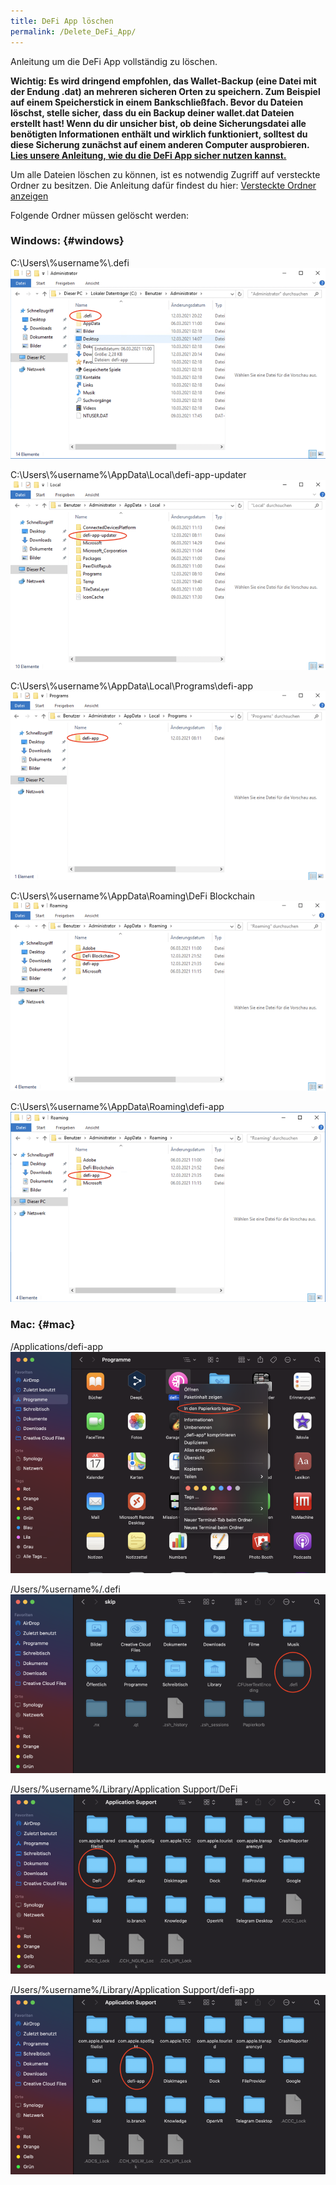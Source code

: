 ```yaml
---
title: DeFi App löschen
permalink: /Delete_DeFi_App/
---
```


Anleitung um die DeFi App vollständig zu löschen.

**Wichtig: Es wird dringend empfohlen, das Wallet-Backup (eine Datei mit der Endung .dat) an mehreren sicheren Orten zu speichern. Zum Beispiel auf einem Speicherstick in einem Bankschließfach. Bevor du Dateien löschst, stelle sicher, dass du ein Backup deiner wallet.dat Dateien erstellt hast! Wenn du dir unsicher bist, ob deine Sicherungsdatei alle benötigten Informationen enthält und wirklich funktioniert, solltest du diese Sicherung zunächst auf einem anderen Computer ausprobieren. [Lies unsere Anleitung, wie du die DeFi App sicher nutzen kannst.](./Suggestion_for_using_the_DeFi_app.md)**

Um alle Dateien löschen zu können, ist es notwendig Zugriff auf versteckte Ordner zu besitzen. Die Anleitung dafür findest du hier: [Versteckte Ordner anzeigen](./Show_hidden_folders.md)

Folgende Ordner müssen gelöscht werden:

### Windows: {#windows}

C:\Users\\%username%\\.defi
![C:\Users\\%username%\\.defi](./../media/deletedefiapp_DE_01.png)

C:\Users\\%username%\AppData\Local\defi-app-updater
![C:\Users\\%username%\AppData\Local\defi-app-updater](./../media/deletedefiapp_DE_02.png)

C:\Users\\%username%\AppData\Local\Programs\defi-app
![C:\Users\\%username%\AppData\Local\Programs\defi-app](./../media/deletedefiapp_DE_03.png)

C:\Users\\%username%\AppData\Roaming\DeFi Blockchain
![C:\Users\\%username%\AppData\Roaming\DeFi Blockchain](./../media/deletedefiapp_DE_04.png)

C:\Users\\%username%\AppData\Roaming\defi-app
![C:\Users\\%username%\AppData\Roaming\defi-app](./../media/deletedefiapp_DE_05.png)

### Mac: {#mac}

/Applications/defi-app
![/Applications/defi-app](./../media/deletedefiapp_DE_06.png)

/Users/%username%/.defi
![/Users/%username%/.defi](./../media/deletedefiapp_DE_07.png)

/Users/%username%/Library/Application Support/DeFi
![/Users/%username%/Library/Application Support/DeFi](./../media/deletedefiapp_DE_08.png)

/Users/%username%/Library/Application Support/defi-app
![/Users/%username%/Library/Application Support/defi-app](./../media/deletedefiapp_DE_09.png)

